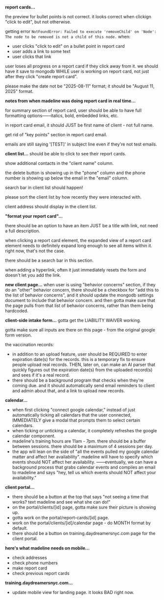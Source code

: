 **report cards...**

the preview for bullet points is not correct. it looks correct when clickign "click to edit", but not otherwise.

getting error `NotFoundError: Failed to execute 'removeChild' on 'Node': The node to be removed is not a child of this node.` when:
- user clicks "click to edit" on a bullet point in report card
- user adds a link to some text
- user clicks that link

user loses all progress on a report card if they click away from it. we should have it save to mongodb WHILE user is working on report card, not just after they click "create report card".

please make the date not be "2025-08-11" format; it should be "August 11, 2025" format.

**notes from when madeline was doing report card in real time...**

for summary section of report card, user should be able to have full formatting options——italics, bold, embedded links, etc.

in report card email, it should JUST be first name of client - not full name.

get rid of "key points" section in report card email.

emails are still saying '[TEST]' in subject line even if they're not test emails.

**client list...**
should be able to click to see their report cards.

show additional contacts in the "client name" column.

the delete button is showing up in the "phone" column and the phone number is showing up below the email in the "email" column.

search bar in client list should happen!

please sort the client list by how recently they were interacted with.

client address should display in the client list.


**"format your report card"...**
<!-- delete button on items is not working. -->

<!-- adding an item adds that element to each element. -->

there should be an option to have an item JUST be a title with link, not need a full description.

when clicking a report card element, the expanded view of a report card element needs to definitely expand long enough to see all items within it. right now, that's not the case.

there should be a search bar in this section.

when adding a hyperlink, often it just immediately resets the form and doesn't let you add the link.


**new client page...**
when user is using "behavior concerns" section, if they do an "other" behavior concern, there should be a checkbox for "add this to the list of behavior concerns", and it should update the mongodb settings document to include that behavior concern. and then gotta make sure that the page pulls from that list of behavior concerns, rather than them being hardcoded. 


**client-side intake form...**
gotta get the LIABILITY WAIVER working.

gotta make sure all inputs are there on this page - from the original google form version.

the vaccination records: 
- in addition to an upload feature, user should be REQUIRED to enter expiration date(s) for the records. this is a temporary fix to ensure people upload real records. THEN, later on, can make an AI parser that quickly figures out the expiration date(s) from the uploaded record(s) and sees if it's a real record.
- there should be a background program that checks when they're coming due. and it should automatically send email reminders to client and admin about that, and a link to upload new records. 


**calendar...**
- when first clicking "connect google calendar," instead of just automatically ticking all calendars that the user connected, IMMEDIATELY give a modal that prompts them to select certain calendars.
- when ticking or unticking a calendar, it completely refreshes the google calendar component. 
- madeline's training hours are 11am - 7pm. there should be a buffer between sessions. there should be a maximum of 4 sessions per day.
- the app will lean on the side of "all the events pulled my google calendar matter and affect her availability". madeline will have to specify which events should NOT affect her availability. 
——eventually, we can have a background process that grabs calendar events and compiles an email to madeline and says "hey, tell us which events should NOT affect your availability."


**client portal...**
- there should be a button at the top that says "not seeing a time that works? text madeline and see what she can do!"
- on the portal/clients/[id] page, gotta make sure their picture is showing up.
- gotta work on the portal/report-cards/[id] page.
- work on the portal/clients/[id]/calendar page - do MONTH format by default.
- there should be a button on training.daydreamersnyc.com page for the client portal.

**here's what madeline needs on mobile...**
- check addresses
- check phone numbers
- make report card
- check previous report cards

**training.daydreamersnyc.com...**
- update mobile view for landing page. it looks BAD right now.